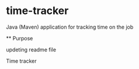 # time-tracker
Java (Maven) application for tracking time on the job

** Purpose

updeting readme file

Time tracker
